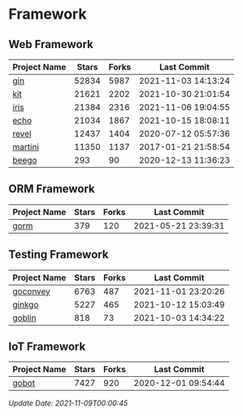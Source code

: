 # Framework

## Web Framework
| Project Name | Stars | Forks | Last Commit |
| ------------ | ----- | ----- | ----------- |
| [gin](https://github.com/gin-gonic/gin) | 52834 | 5987 | 2021-11-03 14:13:24 |
| [kit](https://github.com/go-kit/kit) | 21621 | 2202 | 2021-10-30 21:01:54 |
| [iris](https://github.com/kataras/iris) | 21384 | 2316 | 2021-11-06 19:04:55 |
| [echo](https://github.com/labstack/echo) | 21034 | 1867 | 2021-10-15 18:08:11 |
| [revel](https://github.com/revel/revel) | 12437 | 1404 | 2020-07-12 05:57:36 |
| [martini](https://github.com/go-martini/martini) | 11350 | 1137 | 2017-01-21 21:58:54 |
| [beego](https://github.com/astaxie/beego) | 293 | 90 | 2020-12-13 11:36:23 |

## ORM Framework
| Project Name | Stars | Forks | Last Commit |
| ------------ | ----- | ----- | ----------- |
| [gorm](https://github.com/jinzhu/gorm) | 379 | 120 | 2021-05-21 23:39:31 |

## Testing Framework
| Project Name | Stars | Forks | Last Commit |
| ------------ | ----- | ----- | ----------- |
| [goconvey](https://github.com/smartystreets/goconvey) | 6763 | 487 | 2021-11-01 23:20:26 |
| [ginkgo](https://github.com/onsi/ginkgo) | 5227 | 465 | 2021-10-12 15:03:49 |
| [goblin](https://github.com/franela/goblin) | 818 | 73 | 2021-10-03 14:34:22 |

## IoT Framework
| Project Name | Stars | Forks | Last Commit |
| ------------ | ----- | ----- | ----------- |
| [gobot](https://github.com/hybridgroup/gobot) | 7427 | 920 | 2020-12-01 09:54:44 |

*Update Date: 2021-11-09T00:00:45*